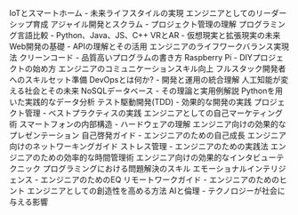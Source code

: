 IoTとスマートホーム - 未来ライフスタイルの実現
エンジニアとしてのリーダーシップ育成
アジャイル開発とスクラム - プロジェクト管理の理解
プログラミング言語比較 - Python、Java、JS、C++
VRとAR - 仮想現実と拡張現実の未来
Web開発の基礎 - APIの理解とその活用
エンジニアのライフワークバランス実現法
クリーンコード - 品質高いプログラムの書き方
Raspberry Pi - DIYプロジェクトの始め方
エンジニアのコミュニケーションスキル向上
フルスタック開発者へのスキルセット準備
DevOpsとは何か? - 開発と運用の統合理解
人工知能が変える社会とその未来
NoSQLデータベース - その理論と実用例解説
Pythonを用いた実践的なデータ分析
テスト駆動開発(TDD) - 効果的な開発の実践
プロジェクト管理 - ベストプラクティスの実践
エンジニアとしての自己マーケティング術
スマートフォンの内部構造 - ハードウェアの理解
エンジニア向けの効果的なプレゼンテーション
自己啓発ガイド - エンジニアのための自己成長
エンジニア向けのネットワーキングガイド
ストレス管理 - エンジニアのための実践法
エンジニアのための効率的な時間管理術
エンジニア向けの効果的なインタビューテクニック
プログラミングにおける問題解決のスキル
エモーショナルインテリジェンス - エンジニアのためのEQ
リモートワークガイド - エンジニアのためのヒント
エンジニアとしての創造性を高める方法
AIと倫理 - テクノロジーが社会に与える影響
